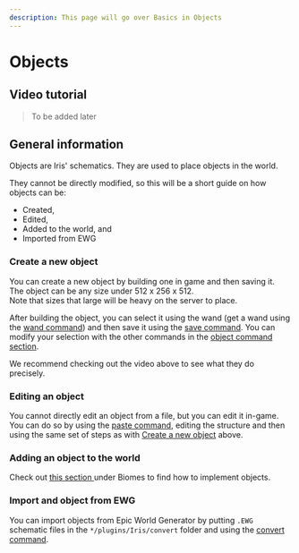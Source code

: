 ```yaml
---
description: This page will go over Basics in Objects
---
```


# Objects

## Video tutorial

> To be added later

## General information

Objects are Iris' schematics. They are used to place objects in the world.

They cannot be directly modified, so this will be a short guide on how objects can be:

* Created,
* Edited, 
* Added to the world, and
* Imported from EWG

### Create a new object

You can create a new object by building one in game and then saving it.  
The object can be any size under 512 x 256 x 512.  
Note that sizes that large will be heavy on the server to place.

After building the object, you can select it using the wand \(get a wand using the [wand command](../../plugin/commands.md#iris-object-wand-w)\) and then save it using the [save command](../../plugin/commands.md#iris-object-save). You can modify your selection with the other commands in the [object command section](../../plugin/commands.md#iris-object-o).

We recommend checking out the video above to see what they do precisely.

### Editing an object

You cannot directly edit an object from a file, but you can edit it in-game. You can do so by using the [paste command](../../plugin/commands.md#iris-object-paste), editing the structure and then using the same set of steps as with [Create a new object](objects.md#create-a-new-object) above.

### Adding an object to the world

Check out [this section ](biomes.md#5-objects)under Biomes to find how to implement objects.

### Import and object from EWG

You can import objects from Epic World Generator by putting `.EWG` schematic files in the `*/plugins/Iris/convert` folder and using the [convert command](../../plugin/commands.md#iris-studio-convert).

